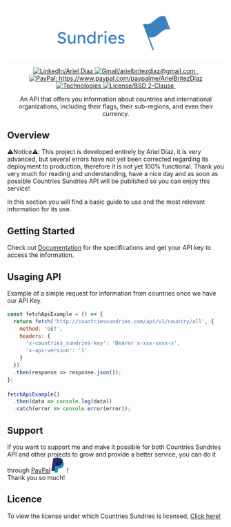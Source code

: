 [![Countries Sundries Logo](./public/resources/logotype/countries_sundries.svg)](http://countriessundries.com/)

<p align="center">
  <a href="https://www.linkedin.com/in/ariel-britez-diaz-technical/">
    <img src="https://badgen.net/badge/LinkedIn/Ariel Diaz?color=blue" alt="LinkedIn/Ariel Diaz" />
  </a>
  <a href="mailto:arielbritezdiaz@email.com">
    <img src="https://badgen.net/badge/Gmail/arielbritezdiaz@gmail.com?color=blue" alt="Gmail/arielbritezdiaz@gmail.com" />
  </a>
  <a href="https://arielbritezdiaz.github.io/portfolio/">
    <img src="https://badgen.net/badge/Portfolio/Ariel Diaz?color=blue" alt="" />
  </a>
  <a href="https://github.com/ArielBritezDiaz">
    <img src="https://badgen.net/badge/GitHub/Ariel Diaz?color=blue" alt="" />
  </a>
  <a href="https://www.paypal.com/paypalme/ArielBritezDiaz">
    <img src="https://badgen.net/badge/Support Me/PayPal?color=red" alt="PayPal: https://www.paypal.com/paypalme/ArielBritezDiaz" />
  </a>
  <a href="">
    <img src="https://badgen.net/badge/Technologies/Click here?color=purple" alt="Technologies" />
  </a>
  <a href="https://opensource.org/licenses/BSD-2-Clause">
    <img src="https://badgen.net/badge/License/BSD 2-Clause?color=green" alt="License/BSD 2-Clause" />
  </a>
  <a href="">
    <img src="https://badgen.net/badge/Date Created/2024-03-15?color=grey" alt="" />
  </a>
</p>

<p align="center">
An API that offers you information about countries and international organizations, including their flags, their sub-regions, and even their currency.
</p>

## Overview
⚠️Notice⚠️: This project is developed entirely by Ariel Diaz, it is very advanced, but several errors have not yet been corrected regarding its deployment to production, therefore it is not yet 100% functional. Thank you very much for reading and understanding, have a nice day and as soon as possible Countries Sundries API will be published so you can enjoy this service! 

In this section you will find a basic guide to use and the most relevant information for its use.

## Getting Started
Check out [Documentation]() for the specifications and get your API key to access the information.

## Usaging API
Example of a simple request for information from countries once we have our API Key.

```js
const fetchApiExample = () => {
  return fetch('http://countriessundries.com/api/v1/country/all', {
    method: 'GET',
    headers: {
      'x-countries_sundries-key': 'Bearer x-xxx-xxxx-x',
      'x-api-version': '1'
    }
  })
  .then(response => response.json());
};

fetchApiExample()
  .then(data => console.log(data))
  .catch(error => console.error(error));
```

## Support
If you want to support me and make it possible for both Countries Sundries API and other projects to grow and provide a better service, you can do it through [PayPal](https://www.paypal.com/paypalme/ArielBritezDiaz)[![PayPal](./public/resources/icons/paypal.svg)](https://www.paypal.com/paypalme/ArielBritezDiaz) !\
Thank you so much!

## Licence
To view the license under which Countries Sundries is licensed, [Click here!](./LICENSE.md)
